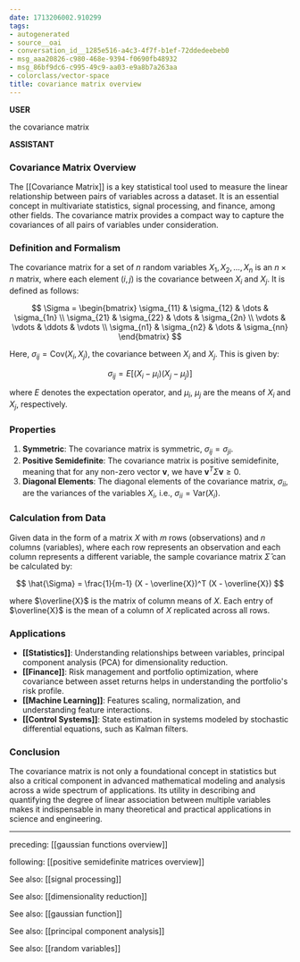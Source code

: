```yaml
---
date: 1713206002.910299
tags:
- autogenerated
- source__oai
- conversation_id__1285e516-a4c3-4f7f-b1ef-72ddedeebeb0
- msg_aaa20826-c980-468e-9394-f0690fb48932
- msg_86bf9dc6-c995-49c9-aa03-e9a8b7a263aa
- colorclass/vector-space
title: covariance matrix overview
---
```


**USER**

the covariance matrix


**ASSISTANT**

### Covariance Matrix Overview

The [[Covariance Matrix]] is a key statistical tool used to measure the linear relationship between pairs of variables across a dataset. It is an essential concept in multivariate statistics, signal processing, and finance, among other fields. The covariance matrix provides a compact way to capture the covariances of all pairs of variables under consideration.

### Definition and Formalism

The covariance matrix for a set of $n$ random variables $X_1, X_2, \dots, X_n$ is an $n \times n$ matrix, where each element $(i, j)$ is the covariance between $X_i$ and $X_j$. It is defined as follows:

$$
\Sigma = \begin{bmatrix}
\sigma_{11} & \sigma_{12} & \dots & \sigma_{1n} \\
\sigma_{21} & \sigma_{22} & \dots & \sigma_{2n} \\
\vdots & \vdots & \ddots & \vdots \\
\sigma_{n1} & \sigma_{n2} & \dots & \sigma_{nn}
\end{bmatrix}
$$

Here, $\sigma_{ij} = \text{Cov}(X_i, X_j)$, the covariance between $X_i$ and $X_j$. This is given by:

$$
\sigma_{ij} = E\left[(X_i - \mu_i)(X_j - \mu_j)\right]
$$

where $E$ denotes the expectation operator, and $\mu_i$, $\mu_j$ are the means of $X_i$ and $X_j$, respectively.

### Properties

1. **Symmetric**: The covariance matrix is symmetric, $\sigma_{ij} = \sigma_{ji}$.
2. **Positive Semidefinite**: The covariance matrix is positive semidefinite, meaning that for any non-zero vector $\mathbf{v}$, we have $\mathbf{v}^T \Sigma \mathbf{v} \geq 0$.
3. **Diagonal Elements**: The diagonal elements of the covariance matrix, $\sigma_{ii}$, are the variances of the variables $X_i$, i.e., $\sigma_{ii} = \text{Var}(X_i)$.

### Calculation from Data

Given data in the form of a matrix $X$ with $m$ rows (observations) and $n$ columns (variables), where each row represents an observation and each column represents a different variable, the sample covariance matrix $\hat{\Sigma}$ can be calculated by:

$$
\hat{\Sigma} = \frac{1}{m-1} (X - \overline{X})^T (X - \overline{X})
$$

where $\overline{X}$ is the matrix of column means of $X$. Each entry of $\overline{X}$ is the mean of a column of $X$ replicated across all rows.

### Applications

- **[[Statistics]]**: Understanding relationships between variables, principal component analysis (PCA) for dimensionality reduction.
- **[[Finance]]**: Risk management and portfolio optimization, where covariance between asset returns helps in understanding the portfolio's risk profile.
- **[[Machine Learning]]**: Features scaling, normalization, and understanding feature interactions.
- **[[Control Systems]]**: State estimation in systems modeled by stochastic differential equations, such as Kalman filters.

### Conclusion

The covariance matrix is not only a foundational concept in statistics but also a critical component in advanced mathematical modeling and analysis across a wide spectrum of applications. Its utility in describing and quantifying the degree of linear association between multiple variables makes it indispensable in many theoretical and practical applications in science and engineering.


---

preceding: [[gaussian functions overview]]  


following: [[positive semidefinite matrices overview]]

See also: [[signal processing]]


See also: [[dimensionality reduction]]


See also: [[gaussian function]]


See also: [[principal component analysis]]


See also: [[random variables]]